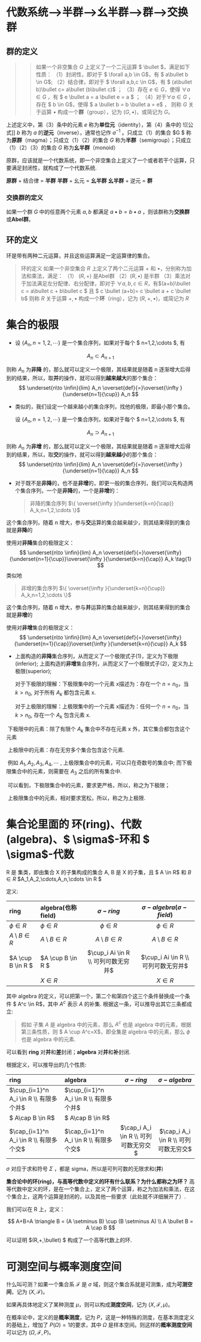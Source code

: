 # 代数系统-->半群-->幺半群-->群-->交换群

## 群的定义

> > 如果一个非空集合 $G$ 上定义了一个二元运算 $ \bullet $，满足如下性质：
> > （1）封闭性，即对于 $ \forall a,b \in G$，有 $ a\bullet b \in G$;
> > （2）结合律，即对于 $ \forall a,b,c \in G$，有 $ (a\bullet b)\bullet c= a\bullet (b\bullet c)$ ；
> > （3）存在 $e\in G$，使得 $\forall a \in G$ ，有 $ e \bullet a = a \bullet e = a $ ；
> > （4）对于$\forall a \in G$ ，存在 $ b \in G$，使得 $ a \bullet b = b \bullet a = e$  ，
> > 则称 $G$  关于运算 $\bullet$ 构成一个**群**（group），记为 $(G,\bullet)$，或简记为  $G$。

上述定义中，第（3）条中的元素 $e$ 称为**单位元**（identity），第（4）条中的 ![[公式]] $b$ 称为 $a$ 的**逆元**（inverse），通常也记作 $a^{-1}$ 。只成立（1）的集合 $G $ 称为**原群**（magma）；只成立（1）（2）的集合 $G$ 称为**半群**（semigroup）；只成立（1）（2）（3）的集合  $G$ 称为**幺半群**（monoid）

原群，应该就是一个代数系统，即一个非空集合上定义了一个或者若干个运算，只要满足封闭性，就构成了一个代数系统.

**原群** + 结合律 = **半群**
**半群** + 幺元 = **幺半群**
**幺半群** + 逆元 = **群**

### 交换群的定义

如果一个群 $G$ 中的任意两个元素 $a,b$ 都满足 $a \bullet b = b \bullet a$ ，则该群称为**交换群**或**Abel群**。

## 环的定义

环是带有两种二元运算，并且这些运算满足一定运算律的集合。

> 环的定义
> 如果一个非空集合 $R$ 上定义了两个二元运算 $+$ 和 $\bullet$，分别称为加法和乘法，满足：
> （1） $(R,+)$ 是Abel群
> （2）$(R,\bullet)$ 是半群
> （3）乘法对于加法满足左分配律、右分配律，即对于 $\forall a,b,c \in R$，有$(a+b)\bullet c = a\bullet c + b\bullet c $ 且 $ c \bullet (a+b)= c \bullet a + c \bullet b$
> 则称 $R$ 关于运算 $+,\bullet$ 构成一个**环**（ring），记为 $(R,+,\bullet)$，或简记为 $R$

# 集合的极限
* 设 $\{A_n,n=1,2,\cdots \}$  是一个集合序列，如果对于每个 $ n=1,2,\cdots $, 有

$$
A_n \subset A_{n+1}
$$

则称 $A_n$ 为**非降** 的，那么就可以定义一个极限，其结果就是随着 n 逐渐增大后得到的结果，所以，取**并**的操作，就可以得到**越来越大**的那个集合：
$$
\underset{n\to \infin}{lim} A_n \overset{def}{=}\overset{\infty }{\underset{n=1}{\cup}} A_n
$$

* 类似的，我们设定一个越来越小的集合序列，找他的极限，即最小那个集合。

  设 $\{A_n,n=1,2,\cdots \}$  是一个集合序列，如果对于每个 $ n=1,2,\cdots $, 有

$$
A_n \supset  A_{n+1}
$$

则称 $A_n$ 为**非增** 的，那么就可以定义一个极限，其结果就是随着 n 逐渐增大后得到的结果，所以，取**交**的操作，就可以得到**越来越小**的那个集合：
$$
\underset{n\to \infin}{lim} A_n \overset{def}{=}\overset{\infty }{\underset{n=1}{\cap}} A_n
$$


* 对于既不是**非降**的，也不是**非增**的，即更一般的集合序列，我们可以先构造两个集合序列，一个是**非降**的，一个是**非增**的：

  > 非降的集合序列     $\{ \overset{\infty }{\underset{k=n}{\cap}} A_k,n=1,2,\cdots \}$

这个集合序列，随着 n  增大，参与**交**运算的集合越来越少，则其结果得到的集合就是**非降**的

使用对**非降**集合的极限定义：
$$
\underset{n\to \infin}{lim} A_n \overset{def}{=}\overset{\infty}{\underset{n=1}{\cup}}\overset{\infty }{\underset{k=n}{\cap}} A_k  \tag{1}
$$
类似地
  > 非增的集合序列     $\{ \overset{\infty }{\underset{k=n}{\cup}} A_k,n=1,2,\cdots \}$

这个集合序列，随着 n  增大，参与**并**运算的集合越来越少，则其结果得到的集合就是**非增**的

使用对**非增**集合的极限定义：
$$
\underset{n\to \infin}{lim} A_n \overset{def}{=}\overset{\infty}{\underset{n=1}{\cap}}\overset{\infty }{\underset{k=n}{\cup}} A_k
$$

* 上面构造的**非降**集合序列，从而定义了一个极限式子(1)，定义为下极限(inferior); 上面构造的**非增**集合序列，从而定义了一个极限式子(2)，定义为上极限(superior); 

  对于下极限的理解：下极限集中的一个元素 x描述为：存在一个 $n=n_0$，当 $k>n_0$, 对于所有 $A_k$ 都包含元素 x.

  对于上极限的理解：上极限集中的一个元素 x描述为：任何一个 $n=n_0$，当 $k>n_0$, 存在一个 $A_k$ 包含元素 x.



​		下极限中的元素：除了有限个 $A_k$ 集合中不存在元素 x 外，其它集合都包含这个元素

​         上极限中的元素：存在无穷多个集合包含这个元素.



​         例如 $A_1,A_2,A_3,A_4,\cdots$ , 上极限集合中的元素，可以只在奇数号的集合中;  而下极限集合中的元素，则需要在 $A_3$ 之后的所有集合中.

​        可以看到，下极限集合中的元素，要求更严格，所以，称之为下极限；

​        上极限集合中的元素，相对要求宽松，所以，称之为上极限.

# 集合论里面的 环(ring)、代数(algebra)、$ \sigma$-环和 $ \sigma$-代数

R 是 集类，即由集合 X 的子集构成的集合
A, B 是 X 的子集，且 $ A \in R$ 和 $B \in R$
$A_1,A_2,\cdots,A_n,\cdots \in R $

定义:

| ring       | algebra(也称 field) |  $\sigma-ring$  | $\sigma-algebra(\sigma-field)$ |
| :--------  | :-----  | :----:  |:----:  |
| $\phi \in R$ |$\phi \in R$ |$\phi \in R$|$\phi \in R$|
|$A\setminus B \in R$  |$A\setminus B \in R$|$A\setminus B \in R$|$A\setminus B \in R$|
| $A \cup B \in R $ |$A \cup B \in R $ |$\cup_i Ai \in R \\ 可列可数无穷并$ |$\cup_i Ai \in R \\ 可列可数无穷并$|
|  |$X \in R$ ||$X \in R$|

其中 algebra 的定义，可以把第一个，第二个和第四个这三个条件替换成一个条件 $ A^c \in R$，其中 $A^c$ 表示 $A$ 的补集. 根据这一条，可以推导出其它三条都成立:

> 假如 子集 $A$ 是 algebra 中的元素，那么 $A^c$ 也是 algebra 中的元素，根据第三条性质，则 $ A \cup A^c=X$，即全集是 algebra 中的元素，那么 $\phi$ 也是 algebra 中的元素.

可以看到 **ring** 对**并**和**差**封闭；**algebra** 对**并**和**补**封闭. 

根据定义，可以推导出的几个性质:

| ring       | algebra |  $\sigma-ring$  | $\sigma-algebra$|
| :--------  | :-----  | :----:  |:----:  |
| $\cup_{i=1}^n A_i \in R \\ 有限多个并$|$\cup_{i=1}^n A_i \in R \\ 有限多个并$  | ||
|$ A\cap B  \in R$ |$ A\cap B  \in R$  | ||
| $\cap_{i=1}^n A_i \in R \\ 有限多个交$ | $\cap_{i=1}^n A_i \in R \\ 有限多个交$  | $\cap_i A_i \in R \\ 可列可数无穷交$| $\cap_i A_i \in R \\ 可列可数无穷交$|

$\sigma$ 对应于求和符号 $\Sigma$ ，都是 sigma，所以是可列可数的无限求和(**并**)

**集合论中的环(ring)，与高等代数中定义的环有什么联系？为什么都称之为环？**
高等代数中定义的环，是在一个集合上，定义了两个运算，称之为加法和乘法，在这个集合上，这两个运算是封闭的，以及其他一些要求（此处就不详细展开了）.

我们可以在 R 上，定义：

$$
A+B=A \triangle B = (A \setminus B) \cup (B \setminus A) \\
A \bullet B = A \cap B
$$

可以证明 $(R,+,\bullet)  $ 构成了一个高等代数上的环.


# 可测空间与概率测度空间

什么叫可测？如果一个集合系 $\mathscr{F}$ 是 $\sigma$ 域，则这个集合系就是可测集，成为**可测空间**，记为 $(X, \mathscr{F})$。

如果再具体地定义了某种测度 $\mu$，则可以构成**测度空间**，记为 $(X, \mathscr{F}, \mu)$。

在概率论中，定义的是**概率测度**，记为 $P$，这是一种特殊的测度，在基本测度定义的基础上，增加了 $P(\Omega)=1$的要求，其中 $\Omega$ 是样本空间。则这样的**概率测度空间**可以记为  $(\Omega, \mathscr{F}, P)$。


